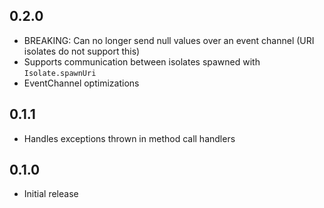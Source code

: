 ## 0.2.0

- BREAKING: Can no longer send null values over an event channel (URI isolates do not support this)
- Supports communication between isolates spawned with `Isolate.spawnUri`
- EventChannel optimizations

## 0.1.1

- Handles exceptions thrown in method call handlers

## 0.1.0

- Initial release
